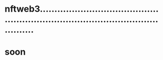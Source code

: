 # nftweb3........................................................................................................
# soon
